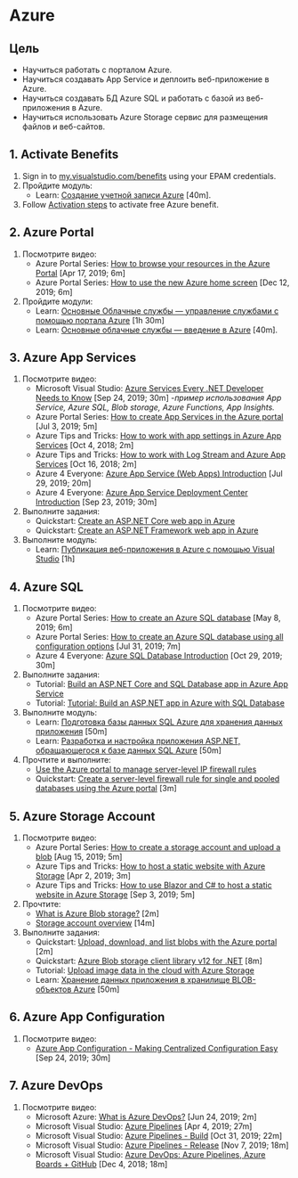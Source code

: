 # Azure

## Цель

* Научиться работать с порталом Azure.
* Научиться создавать App Service и деплоить веб-приложение в Azure.
* Научиться создавать БД Azure SQL и работать с базой из веб-приложения в Azure.
* Научиться использовать Azure Storage сервис для размещения файлов и веб-сайтов.


## 1. Activate Benefits

1. Sign in to [my.visualstudio.com/benefits](https://my.visualstudio.com/benefits) using your EPAM credentials.
2. Пройдите модуль:
	* Learn: [Создание учетной записи Azure](https://docs.microsoft.com/ru-ru/learn/modules/create-an-azure-account) [40m].
3. Follow [Activation steps](https://docs.microsoft.com/en-us/visualstudio/subscriptions/vs-azure) to activate free Azure benefit.


## 2. Azure Portal

1. Посмотрите видео:
 	* Azure Portal Series: [How to browse your resources in the Azure Portal](https://www.youtube.com/watch?v=6trzgUyFRa0) [Apr 17, 2019; 6m]
 	* Azure Portal Series: [How to use the new Azure home screen](https://www.youtube.com/watch?v=Ddo__jkzgVo) [Dec 12, 2019; 6m]
2. Пройдите модули:
	* Learn: [Основные Облачные службы — управление службами с помощью портала Azure](https://docs.microsoft.com/ru-ru/learn/modules/tour-azure-portal) [1h 30m]
	* Learn: [Основные облачные службы — введение в Azure](https://docs.microsoft.com/ru-ru/learn/modules/welcome-to-azure/index) [40m].


## 3. Azure App Services

1. Посмотрите видео:
	* Microsoft Visual Studio: [Azure Services Every .NET Developer Needs to Know](https://www.youtube.com/watch?v=Z9OdipwevSM) [Sep 24, 2019; 30m] -_пример использования App Service, Azure SQL, Blob storage, Azure Functions, App Insights._
	* Azure Portal Series: [How to create App Services in the Azure portal](https://www.youtube.com/watch?v=dHTzv-zY17I) [Jul 3, 2019; 5m]
	* Azure Tips and Tricks: [How to work with app settings in Azure App Services](https://www.youtube.com/watch?v=P7CUEU9c0MM) [Oct 4, 2018; 2m]
	* Azure Tips and Tricks: [How to work with Log Stream and Azure App Services](https://www.youtube.com/watch?v=wyuxnZZMeak) [Oct 16, 2018; 2m]
	* Azure 4 Everyone: [Azure App Service (Web Apps) Introduction](https://www.youtube.com/watch?v=4BwyqmRTrx8) [Jul 29, 2019; 20m]
	* Azure 4 Everyone: [Azure App Service Deployment Center Introduction](https://www.youtube.com/watch?v=iItt8bQtVHE) [Sep 23, 2019; 30m]
2. Выполните задания:
	* Quickstart: [Create an ASP.NET Core web app in Azure](https://docs.microsoft.com/en-us/azure/app-service/app-service-web-get-started-dotnet)
	* Quickstart: [Create an ASP.NET Framework web app in Azure](https://docs.microsoft.com/en-us/azure/app-service/app-service-web-get-started-dotnet-framework)
3. Выполните модуль:
	* Learn: [Публикация веб-приложения в Azure с помощью Visual Studio](https://docs.microsoft.com/ru-ru/learn/modules/publish-azure-web-app-with-visual-studio) [1h]


## 4. Azure SQL

1. Посмотрите видео:
	* Azure Portal Series: [How to create an Azure SQL database](https://www.youtube.com/watch?v=p7X8lH_XMtI) [May 8, 2019; 6m]
	* Azure Portal Series: [How to create an Azure SQL database using all configuration options](https://www.youtube.com/watch?v=v54UCzJJAYY) [Jul 31, 2019; 7m]
	* Azure 4 Everyone: [Azure SQL Database Introduction](https://www.youtube.com/watch?v=BgvEOkcR0Wk) [Oct 29, 2019; 30m]
2. Выполните задания:
	* Tutorial: [Build an ASP.NET Core and SQL Database app in Azure App Service](https://docs.microsoft.com/en-us/azure/app-service/app-service-web-tutorial-dotnetcore-sqldb)
	* Tutorial: [Tutorial: Build an ASP.NET app in Azure with SQL Database](https://docs.microsoft.com/en-us/azure/app-service/app-service-web-tutorial-dotnet-sqldatabase)
3. Выполните модуль:
	* Learn: [Подготовка базы данных SQL Azure для хранения данных приложения](https://docs.microsoft.com/ru-ru/learn/modules/provision-azure-sql-db/) [50m]
	* Learn: [Разработка и настройка приложения ASP.NET, обращающегося к базе данных SQL Azure](https://docs.microsoft.com/ru-ru/learn/modules/develop-app-that-queries-azure-sql/) [50m]
4. Прочтите и выполните:
	* [Use the Azure portal to manage server-level IP firewall rules](https://docs.microsoft.com/en-us/azure/sql-database/sql-database-firewall-configure#create-and-manage-ip-firewall-rules)
	* Quickstart: [Create a server-level firewall rule for single and pooled databases using the Azure portal](https://docs.microsoft.com/en-us/azure/sql-database/sql-database-server-level-firewall-rule) [3m]


## 5. Azure Storage Account

1. Посмотрите видео:
	* Azure Portal Series: [How to create a storage account and upload a blob](https://www.youtube.com/watch?v=UJG6viKU_A8) [Aug 15, 2019; 5m]
	* Azure Tips and Tricks: [How to host a static website with Azure Storage](https://www.youtube.com/watch?v=gYpNC_tdbQQ) [Apr 2, 2019; 3m]
	* Azure Tips and Tricks: [How to use Blazor and C# to host a static website in Azure Storage](https://www.youtube.com/watch?v=T6pepcxEudI) [Sep 3, 2019; 5m]
2. Прочтите:
	* [What is Azure Blob storage?](https://docs.microsoft.com/en-us/azure/storage/blobs/storage-blobs-overview) [2m]
	* [Storage account overview](https://docs.microsoft.com/en-us/azure/storage/common/storage-account-overview) [14m]
3. Выполните задания:
	* Quickstart: [Upload, download, and list blobs with the Azure portal](https://docs.microsoft.com/en-us/azure/storage/blobs/storage-quickstart-blobs-portal) [2m]
	* Quickstart: [Azure Blob storage client library v12 for .NET](https://docs.microsoft.com/en-us/azure/storage/blobs/storage-quickstart-blobs-dotnet) [8m]
	* Tutorial: [Upload image data in the cloud with Azure Storage](https://docs.microsoft.com/en-us/azure/storage/blobs/storage-upload-process-images)
	* Learn: [Хранение данных приложения в хранилище BLOB-объектов Azure](https://docs.microsoft.com/ru-ru/learn/modules/store-app-data-with-azure-blob-storage/) [50m]
	
## 6. Azure App Configuration

1. Посмотрите видео:
	* [Azure App Configuration - Making Centralized Configuration Easy](https://www.youtube.com/watch?v=zRstfC3Nn7M) [Sep 24, 2019; 30m]

## 7. Azure DevOps

1. Посмотрите видео:
	* Microsoft Azure: [What is Azure DevOps?](https://www.youtube.com/watch?v=p9MPBzXBJ_w) [Jun 24, 2019; 2m]
	* Microsoft Visual Studio: [Azure Pipelines](https://www.youtube.com/watch?v=IUak2y4s950) [Apr 4, 2019; 27m]
	* Microsoft Visual Studio: [Azure Pipelines - Build](https://www.youtube.com/watch?v=7pzBwuMjpP0) [Oct 31, 2019; 22m]
	* Microsoft Visual Studio: [Azure Pipelines - Release](https://www.youtube.com/watch?v=UUmgg2xqFxU) [Nov 7, 2019; 18m]
	* Microsoft Visual Studio: [Azure DevOps: Azure Pipelines, Azure Boards + GitHub](https://www.youtube.com/watch?v=_gURf7CW1lg) [Dec 4, 2018; 18m]

